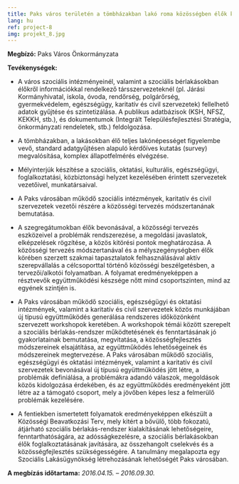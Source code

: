 ```yaml
---
title: Paks város területén a tömbházakban lakó roma közösségben élők körében szükséges beavatkozásokat megalapozó tervezési folyamat kidolgozása
lang: hu
ref: project-8
img: projekt_8.jpg
---
```


__Megbízó:__ Paks Város Önkormányzata

__Tevékenységek:__

- A város szociális intézményeinél, valamint a szociális bérlakásokban élőkről információkkal rendelkező társszervezeteknél (pl. Járási Kormányhivatal, iskola, óvoda, rendőrség, polgárőrség, gyermekvédelem, egészségügy, karitatív és civil szervezetek) fellelhető adatok gyűjtése és szintetizálása. A publikus adatbázisok (KSH, NFSZ, KEKKH, stb.), és dokumentumok (Integrált Településfejlesztési Stratégia, önkormányzati rendeletek, stb.) feldolgozása.

- A tömbházakban, a lakásokban élő teljes lakónépességet figyelembe vevő, standard adatgyűjtésen alapuló kérdőíves kutatás (survey) megvalósítása, komplex állapotfelmérés elvégzése.

- Mélyinterjúk készítése a szociális, oktatási, kulturális, egészségügyi, foglalkoztatási, közbiztonsági helyzet kezelésében érintett szervezetek vezetőivel, munkatársaival.

- A Paks városában működő szociális intézmények, karitatív és civil szervezetek vezetői részére a közösségi tervezés módszertanának bemutatása.

- A szegregátumokban élők bevonásával, a közösségi tervezés eszközeivel a problémák rendszerezése, a megoldási javaslatok, elképzelések rögzítése, a közös kitörési pontok meghatározása. A közösségi tervezés módszertanával és a mélyszegénységben élők körében szerzett szakmai tapasztalatok felhasználásával aktív szerepvállalás a célcsoporttal történő közösségi beszélgetésben, a tervezői/alkotói folyamatban. A folyamat eredményeképpen a résztvevők együttműködési készsége nőtt mind csoportszinten, mind az egyének szintjén is.

- A Paks városában működő szociális, egészségügyi és oktatási intézmények, valamint a karitatív és civil szervezetek közös munkájában új típusú együttműködés generálása rendszeres időközönként szervezett workshopok keretében. A workshopok témái között szerepelt a szociális bérlakás-rendszer működtetésének és fenntartásának jó gyakorlatainak bemutatása, megvitatása, a közösségfejlesztés módszereinek elsajátítása, az együttműködés lehetőségeinek és módszereinek megtervezése. A Paks városában működő szociális, egészségügyi és oktatási intézmények, valamint a karitatív és civil szervezetek bevonásával új típusú együttműködés jött létre, a problémák definiálása, a problémákra adandó válaszok, megoldások közös kidolgozása érdekében, és az együttműködés eredményeként jött létre az a támogató csoport, mely a jövőben képes lesz a felmerülő problémák kezelésére.

- A fentiekben ismertetett folyamatok eredményeképpen elkészült a Közösségi Beavatkozási Terv, mely kitért a bővülő, több fokozatú, átjárható szociális bérlakás-rendszer kialakításának lehetőségeire, fenntarthatóságára, az adósságkezelésre, a szociális bérlakásokban élők foglalkoztatásának javítására, az összehangolt cselekvés és a közösségfejlesztés szükségességére. A tanulmány megalapozta egy Szociális Lakásügynökség létrehozásának lehetőségét Paks városában.

__A megbízás időtartama:__ _2016.04.15. – 2016.09.30._

